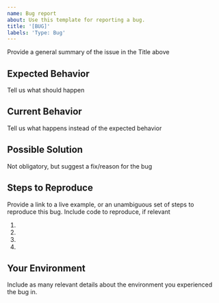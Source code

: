 ```yaml
---
name: Bug report
about: Use this template for reporting a bug.
title: '[BUG]'
labels: 'Type: Bug'
---
```


Provide a general summary of the issue in the Title above

## Expected Behavior

Tell us what should happen

## Current Behavior

Tell us what happens instead of the expected behavior

## Possible Solution

Not obligatory, but suggest a fix/reason for the bug

## Steps to Reproduce

Provide a link to a live example, or an unambiguous set of steps to reproduce this bug. Include code to reproduce, if relevant

1.
2.
3.
4.

## Your Environment

Include as many relevant details about the environment you experienced the bug in.
